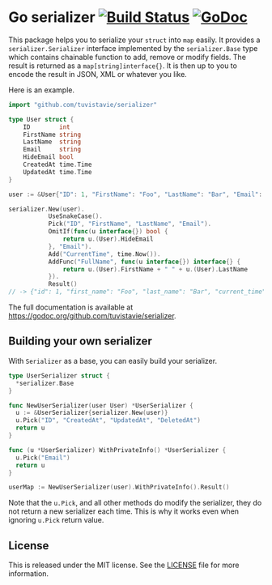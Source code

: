 # Go serializer [![Build Status](https://travis-ci.org/tuvistavie/serializer.svg)](https://travis-ci.org/tuvistavie/serializer) [![GoDoc](https://godoc.org/github.com/tuvistavie/serializer?status.svg)](https://godoc.org/github.com/tuvistavie/serializer)

This package helps you to serialize your `struct` into `map` easily. It provides a `serializer.Serializer` interface implemented by the `serializer.Base` type which contains chainable function to add, remove or modify fields. The result is returned as a `map[string]interface{}`.
It is then up to you to encode the result in JSON, XML or whatever you like.

Here is an example.

```go
import "github.com/tuvistavie/serializer"

type User struct {
    ID        int
    FirstName string
    LastName  string
    Email     string
    HideEmail bool
    CreatedAt time.Time
    UpdatedAt time.Time
}

user := &User{"ID": 1, "FirstName": "Foo", "LastName": "Bar", "Email": "foo@example.org", "HideEmail": true}

serializer.New(user).
           UseSnakeCase().
           Pick("ID", "FirstName", "LastName", "Email").
           OmitIf(func(u interface{}) bool {
               return u.(User).HideEmail
           }, "Email").
           Add("CurrentTime", time.Now()).
           AddFunc("FullName", func(u interface{}) interface{} {
               return u.(User).FirstName + " " + u.(User).LastName
           }).
           Result()
// -> {"id": 1, "first_name": "Foo", "last_name": "Bar", "current_time": time.Time{...}, "full_name": "Foo Bar"}
```

The full documentation is available at https://godoc.org/github.com/tuvistavie/serializer.

## Building your own serializer

With `Serializer` as a base, you can easily build your serializer.

```go
type UserSerializer struct {
  *serializer.Base
}

func NewUserSerializer(user User) *UserSerializer {
  u := &UserSerializer{serializer.New(user)}
  u.Pick("ID", "CreatedAt", "UpdatedAt", "DeletedAt")
  return u
}

func (u *UserSerializer) WithPrivateInfo() *UserSerializer {
  u.Pick("Email")
  return u
}

userMap := NewUserSerializer(user).WithPrivateInfo().Result()
```

Note that the `u.Pick`, and all other methods do modify the serializer, they do not return a new serializer each time. This is why it works
even when ignoring `u.Pick` return value.

## License

This is released under the MIT license. See the [LICENSE](./LICENSE) file for more information.
